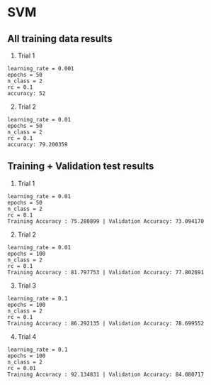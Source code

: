 # SVM

## All training data results

1. Trial 1
```
learning_rate = 0.001
epochs = 50
n_class = 2
rc = 0.1
accuracy: 52
```

2. Trial 2
```
learning_rate = 0.01
epochs = 50
n_class = 2
rc = 0.1
accuracy: 79.200359
```

## Training + Validation test results
1. Trial 1
```
learning_rate = 0.01
epochs = 50
n_class = 2
rc = 0.1
Training Accuracy : 75.280899 | Validation Accuracy: 73.094170
```

2. Trial 2
```
learning_rate = 0.01
epochs = 100
n_class = 2
rc = 0.1
Training Accuracy : 81.797753 | Validation Accuracy: 77.802691
```

3. Trial 3
```
learning_rate = 0.1
epochs = 100
n_class = 2
rc = 0.1
Training Accuracy : 86.292135 | Validation Accuracy: 78.699552
```

4. Trial 4
```
learning_rate = 0.1
epochs = 100
n_class = 2
rc = 0.01
Training Accuracy : 92.134831 | Validation Accuracy: 84.080717
```